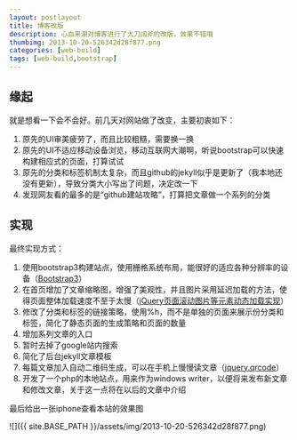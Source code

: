 ```yaml
---
layout: postlayout
title: 博客改版
description: 心血来潮对博客进行了大刀阔斧的改版，效果不错哦
thumbimg: 2013-10-20-526342d28f877.png
categories: [web-build]
tags: [web-build,bootstrap]
---
```


## 缘起

就是想看一下会不会好。前几天对网站做了改变，主要初衷如下：

1. 原先的UI审美疲劳了，而且比较粗糙，需要换一换
2. 原先的UI不适应移动设备浏览，移动互联网大潮啊，听说bootstrap可以快速构建相应式的页面，打算试试
3. 原先的分类和标签机制太复杂，而且github的jekyll似乎是更新了（我本地还没有更新），导致分类大小写出了问题，决定改一下
4. 发现网友看的最多的是“github建站攻略”，打算把文章做一个系列的分类

## 实现

最终实现方式：

1. 使用bootstrap3构建站点，使用栅格系统布局，能很好的适应各种分辨率的设备（[Bootstrap3](http://v3.bootcss.com/)）
2. 在首页增加了文章缩略图，增强了美观性，并且图片采用延迟加载的方法，使得页面整体加载速度不至于太慢（[jQuery页面滚动图片等元素动态加载实现](http://www.zhangxinxu.com/wordpress/2010/11/jquery%pE9%pA1%pB5%pE9%p9D%pA2%pE5%p9B%pBE%pE7%p89%p87%pE7%pAD%p89%pE5%p85%p83%pE7%pB4%pA0%pE6%pBB%p9A%pE5%p8A%pA8%pE5%p8A%pA8%pE6%p80%p81%pE5%p8A%pA0%pE8%pBD%pBD%pE5%pAE%p9E%pE7%p8E%pB0/)）
3. 修改了分类和标签的链接策略，使用%h，而不是单独的页面来展示份分类和标签，简化了静态页面的生成策略和页面的数量
4. 增加系列文章的入口
5. 暂时去掉了google站内搜索
6. 简化了后台jekyll文章模板
7. 每篇文章加入自动二维码生成，可以在手机上慢慢读文章（[jquery.qrcode](http://jeromeetienne.github.io/jquery-qrcode/)）
8. 开发了一个php的本地站点，用来作为windows writer，以便将来发布新文章和修改文章，关于这一点将在以后的文章中介绍

最后给出一张iphone查看本站的效果图

![]({{ site.BASE_PATH }}/assets/img/2013-10-20-526342d28f877.png)